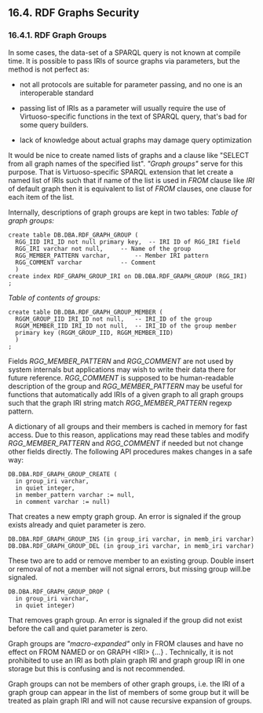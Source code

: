 <div id="rdfgraphsecurity" class="section">

<div class="titlepage">

<div>

<div>

## 16.4. RDF Graphs Security

</div>

</div>

</div>

<div id="rdfgraphsecuritygroups" class="section">

<div class="titlepage">

<div>

<div>

### 16.4.1. RDF Graph Groups

</div>

</div>

</div>

In some cases, the data-set of a SPARQL query is not known at compile
time. It is possible to pass IRIs of source graphs via parameters, but
the method is not perfect as:

<div class="itemizedlist">

- not all protocols are suitable for parameter passing, and no one is an
  interoperable standard

- passing list of IRIs as a parameter will usually require the use of
  Virtuoso-specific functions in the text of SPARQL query, that's bad
  for some query builders.

- lack of knowledge about actual graphs may damage query optimization

</div>

It would be nice to create named lists of graphs and a clause like
"SELECT from all graph names of the specified list".
<span class="emphasis">*"Graph groups"*</span> serve for this purpose.
That is Virtuoso-specific SPARQL extension that let create a named list
of IRIs such that if name of the list is used in
<span class="emphasis">*FROM*</span> clause like
<span class="emphasis">*IRI*</span> of default graph then it is
equivalent to list of <span class="emphasis">*FROM*</span> clauses, one
clause for each item of the list.

Internally, descriptions of graph groups are kept in two tables:
<span class="emphasis">*Table of graph groups:*</span>

``` programlisting
create table DB.DBA.RDF_GRAPH_GROUP (
  RGG_IID IRI_ID not null primary key,  -- IRI ID of RGG_IRI field
  RGG_IRI varchar not null,     -- Name of the group
  RGG_MEMBER_PATTERN varchar,       -- Member IRI pattern
  RGG_COMMENT varchar           -- Comment
  )
create index RDF_GRAPH_GROUP_IRI on DB.DBA.RDF_GRAPH_GROUP (RGG_IRI)
;
```

<span class="emphasis">*Table of contents of groups:*</span>

``` programlisting
create table DB.DBA.RDF_GRAPH_GROUP_MEMBER (
  RGGM_GROUP_IID IRI_ID not null,   -- IRI_ID of the group
  RGGM_MEMBER_IID IRI_ID not null,  -- IRI_ID of the group member
  primary key (RGGM_GROUP_IID, RGGM_MEMBER_IID)
  )
;
```

Fields <span class="emphasis">*RGG_MEMBER_PATTERN*</span> and
<span class="emphasis">*RGG_COMMENT*</span> are not used by system
internals but applications may wish to write their data there for future
reference. <span class="emphasis">*RGG_COMMENT*</span> is supposed to be
human-readable description of the group and
<span class="emphasis">*RGG_MEMBER_PATTERN*</span> may be useful for
functions that automatically add IRIs of a given graph to all graph
groups such that the graph IRI string match
<span class="emphasis">*RGG_MEMBER_PATTERN*</span> regexp pattern.

A dictionary of all groups and their members is cached in memory for
fast access. Due to this reason, applications may read these tables and
modify <span class="emphasis">*RGG_MEMBER_PATTERN*</span> and
<span class="emphasis">*RGG_COMMENT*</span> if needed but not change
other fields directly. The following API procedures makes changes in a
safe way:

``` programlisting
DB.DBA.RDF_GRAPH_GROUP_CREATE (
  in group_iri varchar,
  in quiet integer,
  in member_pattern varchar := null,
  in comment varchar := null)
```

That creates a new empty graph group. An error is signaled if the group
exists already and quiet parameter is zero.

``` programlisting
DB.DBA.RDF_GRAPH_GROUP_INS (in group_iri varchar, in memb_iri varchar)
DB.DBA.RDF_GRAPH_GROUP_DEL (in group_iri varchar, in memb_iri varchar)
```

These two are to add or remove member to an existing group. Double
insert or removal of not a member will not signal errors, but missing
group will.be signaled.

``` programlisting
DB.DBA.RDF_GRAPH_GROUP_DROP (
  in group_iri varchar,
  in quiet integer)
```

That removes graph group. An error is signaled if the group did not
exist before the call and quiet parameter is zero.

Graph groups are <span class="emphasis">*"macro-expanded"*</span> only
in FROM clauses and have no effect on FROM NAMED or on GRAPH \<IRI\>
{...} . Technically, it is not prohibited to use an IRI as both plain
graph IRI and graph group IRI in one storage but this is confusing and
is not recommended.

Graph groups can not be members of other graph groups, i.e. the IRI of a
graph group can appear in the list of members of some group but it will
be treated as plain graph IRI and will not cause recursive expansion of
groups.

</div>

</div>
